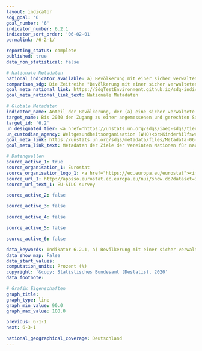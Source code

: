```yaml
---
layout: indicator
sdg_goal: '6'
goal_number: '6'
indicator_number: 6.2.1
indicator_sort_order: '06-02-01'
permalink: /6-2-1/

reporting_status: complete
published: true
data_non_statistical: false

# Nationale Metadaten
national_indicator_available: a) Bevölkerung mit einer sicher verwalteten Abwasserversorgung <br> b) Bevölkerung mit einer Badewanne oder Dusche
comparison_sdg: Die Zeitreihe "Bevölkerung mit einer sicher verwalteten Abwasserversorgung" entspricht den globalen Metadaten.  Die Zeitreihe "Bevölkerung mit einer Badewanne oder Dusche" misst nicht explizit, ob ein Handwaschbecken vorhanden ist.
goal_meta_national_link: https://SdgTestEnvironment.github.io/sdg-indicators/public/MetaDe/6.2.1.pdf
goal_meta_national_link_text: Nationale Metadaten

# Globale Metadaten
indicator_name: Anteil der Bevölkerung, der (a) eine sicher verwaltete Sanitärversorgung und (b) eine Gelegenheit zum Händewaschen mit Wasser und Seife nutzt
target_name: Bis 2030 den Zugang zu einer angemessenen und gerechten Sanitärversorgung und Hygiene für alle erreichen und der Notdurftverrichtung im Freien ein Ende setzen, unter besonderer Beachtung der Bedürfnisse von Frauen und Mädchen und von Menschen in prekären Situationen
target_id: '6.2'
un_designated_tier: <a href='https://unstats.un.org/sdgs/iaeg-sdgs/tier-classification/' title='Klicken Sie hier um weitere Informationen zur UN-Tier-Klassifikation zu erhalten.'>Tier II</a>
un_custodian_agency: Weltgesundheitsorganisation (WHO)<br>Kinderhilfswerk der Vereinten Nationen (UNICEF)
goal_meta_link: https://unstats.un.org/sdgs/metadata/files/Metadata-06-02-01.pdf
goal_meta_link_text: Metadaten der Ziele der Vereinten Nationen für nachhaltige Entwicklung

# Datenquellen
source_active_1: true
source_organisation_1: Eurostat
source_organisation_logo_1: <a href="https://ec.europa.eu/eurostat"><img src="https://g205sdgs.github.io/sdg-indicators/public/OrgImgDe/eurostat.png" alt="Logo eurostat" style="height:60px; width:148px"/></a>
source_url_1: http://appsso.eurostat.ec.europa.eu/nui/show.do?dataset=ilc_mdho05&lang=en
source_url_text_1: EU-SILC survey

source_active_2: false

source_active_3: false

source_active_4: false

source_active_5: false

source_active_6: false

data_keywords: Indikator 6.2.1, a) Bevölkerung mit einer sicher verwalteten Abwasserversorgung, b) Bevölkerung mit einer Badewanne oder Dusche, Weltgesundheitsorganisation (WHO), Kinderhilfswerk der Vereinten Nationen (UNICEF)
data_show_map: False
data_start_values: 
computation_units: Prozent (%)
copyright: '&copy; Statistisches Bundesamt (Destatis), 2020'
data_footnote: 

# Grafik Eigenschaften
graph_title: 
graph_type: line
graph_min_value: 90.0
graph_max_value: 100.0

previous: 6-1-1
next: 6-3-1

national_geographical_coverage: Deutschland
---
```


<span></span>